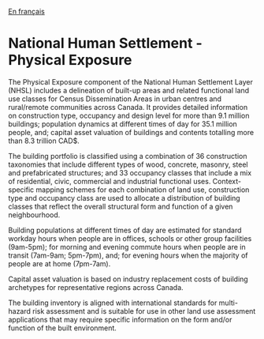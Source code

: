 [En français](https://github.com/OpenDRR/national-human-settlement/blob/main/physical-exposure/LISEZMOI.md)

# National Human Settlement - Physical Exposure

The Physical Exposure component of the National Human Settlement Layer (NHSL) includes a delineation of built-up areas and related functional land use classes for Census Dissemination Areas in urban centres and rural/remote communities across Canada. It provides detailed information on construction type, occupancy and design level for more than 9.1 million buildings; population dynamics at different times of day for 35.1 million people, and; capital asset valuation of buildings and contents totalling more than 8.3 trillion CAD$.

The building portfolio is classified using a combination of 36 construction taxonomies that include different types of wood, concrete, masonry, steel and prefabricated structures; and 33 occupancy classes that include a mix of residential, civic, commercial and industrial functional uses.  Context-specific mapping schemes for each combination of land use, construction type and occupancy class are used to allocate a distribution of building classes that reflect the overall structural form and function of a given neighbourhood.

Building populations at different times of day are estimated for standard workday hours when people are in offices, schools or other group facilities (9am-5pm); for morning and evening commute hours when people are in transit (7am-9am; 5pm-7pm), and; for evening hours when the majority of people are at home (7pm-7am).

Capital asset valuation is based on industry replacement costs of building archetypes for representative regions across Canada.

The building inventory is aligned with international standards for multi-hazard risk assessment and is suitable for use in other land use assessment applications that may require specific information on the form and/or function of the built environment.
